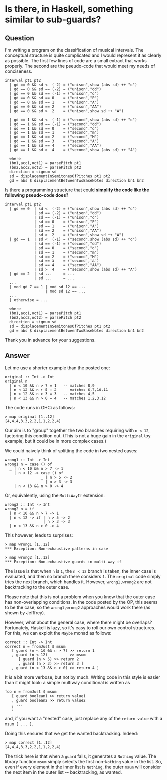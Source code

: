 
# Is there, in Haskell, something similar to sub-guards?

## Question
        
I'm writing a program on the classification of musical intervals. The conceptual structure is quite complicated and I would represent it as clearly as possible. The first few lines of code are a small extract that works properly. The second are the pseudo-code that would meet my needs of conciseness.

    interval pt1 pt2
      | gd == 0 && sd <  (-2) = ("unison",show (abs sd) ++ "d") 
      | gd == 0 && sd == (-2) = ("unison","dd")
      | gd == 0 && sd == (-1) = ("unison","d")
      | gd == 0 && sd == 0    = ("unison","P")
      | gd == 0 && sd == 1    = ("unison","A")
      | gd == 0 && sd == 2    = ("unison","AA")
      | gd == 0 && sd >  2    = ("unison",show sd ++ "A")
    
      | gd == 1 && sd <  (-1) = ("second",show (abs sd) ++ "d")
      | gd == 1 && sd == (-1) = ("second","dd")
      | gd == 1 && sd == 0    = ("second","d")
      | gd == 1 && sd == 1    = ("second","m")
      | gd == 1 && sd == 2    = ("second","M")
      | gd == 1 && sd == 3    = ("second","A")
      | gd == 1 && sd == 4    = ("second","AA")
      | gd == 1 && sd >  4    = ("second",show (abs sd) ++ "A")
    
      where
      (bn1,acc1,oct1) = parsePitch pt1
      (bn2,acc2,oct2) = parsePitch pt2
      direction = signum sd
      sd = displacementInSemitonesOfPitches pt1 pt2
      gd = abs $ displacementBetweenTwoBaseNotes direction bn1 bn2
    

Is there a programming structure that could **simplify the code like the following pseudo-code does?**

    interval pt1 pt2 
      | gd == 0  | sd <  (-2) = ("unison",show (abs sd) ++ "d") 
                 | sd == (-2) = ("unison","dd")
                 | sd == (-1) = ("unison","d")
                 | sd == 0    = ("unison","P")
                 | sd == 1    = ("unison","A")
                 | sd == 2    = ("unison","AA")
                 | sd >  2    = ("unison",show sd ++ "A")  
      | gd == 1  | sd <  (-1) = ("second",show (abs sd) ++ "d")
                 | sd == (-1) = ("second","dd")
                 | sd == 0    = ("second","d")
                 | sd == 1    = ("second","m")
                 | sd == 2    = ("second","M")
                 | sd == 3    = ("second","A")
                 | sd == 4    = ("second","AA")
                 | sd >  4    = ("second",show (abs sd) ++ "A")
      | gd == 2  | sd ...     = ...
                 | sd ...     = ...
      ...
      | mod gd 7 == 1 | mod sd 12 == ...
                      | mod sd 12 == ...
      ...
      | otherwise = ...
    
      where
      (bn1,acc1,oct1) = parsePitch pt1
      (bn2,acc2,oct2) = parsePitch pt2
      direction = signum sd
      sd = displacementInSemitonesOfPitches pt1 pt2
      gd = abs $ displacementBetweenTwoBaseNotes direction bn1 bn2
    

Thank you in advance for your suggestions.

## Answer
        
Let me use a shorter example than the posted one:

    original :: Int -> Int
    original n
      | n < 10 && n > 7 = 1   -- matches 8,9
      | n < 12 && n > 5 = 2   -- matches 6,7,10,11
      | n < 12 && n > 3 = 3   -- matches 4,5
      | n < 13 && n > 0 = 4   -- matches 1,2,3,12
    

The code runs in GHCi as follows:

    > map original [1..12]
    [4,4,4,3,3,2,2,1,1,2,2,4]
    

Our aim is to "group" together the two branches requiring with `n < 12`, factoring this condition out. (This is not a huge gain in the `original` toy example, but it could be in more complex cases.)

We could naively think of splitting the code in two nested cases:

    wrong1 :: Int -> Int
    wrong1 n = case () of 
      _ | n < 10 && n > 7 -> 1
        | n < 12 -> case () of
                    _ | n > 5 -> 2
                      | n > 3 -> 3
        | n < 13 && n > 0 -> 4
    

Or, equivalently, using the `MultiWayIf` extension:

    wrong2 :: Int -> Int
    wrong2 n = if 
      | n < 10 && n > 7 -> 1
      | n < 12 -> if | n > 5 -> 2
                     | n > 3 -> 3
      | n < 13 && n > 0 -> 4
    

This however, leads to surprises:

    > map wrong1 [1..12]
    *** Exception: Non-exhaustive patterns in case
    
    > map wrong2 [1..12]
    *** Exception: Non-exhaustive guards in multi-way if
    

The issue is that when `n` is `1`, the `n < 12` branch is taken, the inner case is evaluated, and then no branch there considers `1`. The `original` code simply tries the next branch, which handles it. However, `wrong1,wrong2` are not backtracking to the outer case.

Please note that this is not a problem when you know that the outer case has non-overlapping conditions. In the code posted by the OP, this seems to be the case, so the `wrong1,wrong2` approaches would work there (as shown by Jefffrey).

However, what about the general case, where there might be overlaps? Fortunately, Haskell is lazy, so it's easy to roll our own control structures. For this, we can exploit the `Maybe` monad as follows:

    correct :: Int -> Int
    correct n = fromJust $ msum 
       [ guard (n < 10 && n > 7) >> return 1
       , guard (n < 12)          >> msum
          [ guard (n > 5) >> return 2
          , guard (n > 3) >> return 3 ]
       , guard (n < 13 && n > 0) >> return 4 ]
    

It _is_ a bit more verbose, but not by much. Writing code in this style is easier than it might look: a simple multiway conditional is written as

    foo n = fromJust $ msum 
       [ guard boolean1 >> return value1
       , guard boolean2 >> return value2
       , ...
       ]
    

and, if you want a "nested" case, just replace any of the `return value` with a `msum [ ... ]`.

Doing this ensures that we get the wanted backtracking. Indeed:

    > map correct [1..12]
    [4,4,4,3,3,2,2,1,1,2,2,4]
    

The trick here is that when a `guard` fails, it generates a `Nothing` value. The library function `msum` simply selects the first non-`Nothing` value in the list. So, even if every element in the inner list is `Nothing`, the outer `msum` will consider the next item in the outer list -- backtracking, as wanted.
